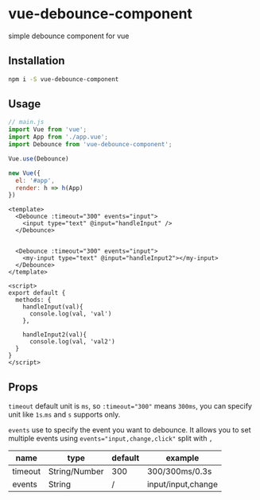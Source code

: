 # vue-debounce-component

simple debounce component for vue

## Installation
```bash
npm i -S vue-debounce-component
```

## Usage
```js
// main.js
import Vue from 'vue';
import App from './app.vue';
import Debounce from 'vue-debounce-component';

Vue.use(Debounce)

new Vue({
  el: '#app',
  render: h => h(App)
})
```

``` vue
<template>
  <Debounce :timeout="300" events="input">
    <input type="text" @input="handleInput" />
  </Debounce>

  
  <Debounce :timeout="300" events="input">
    <my-input type="text" @input="handleInput2"></my-input>
  </Debounce>
</template>

<script>
export default {
  methods: {
    handleInput(val){
      console.log(val, 'val')
    },
    
    handleInput2(val){
      console.log(val, 'val2')
  }
}
</script>

```

## Props

`timeout` default unit is `ms`, so `:timeout="300"` means `300ms`, you can specify unit like `1s`.`ms` and `s` supports only.

`events` use to specify the event you want to debounce. It allows you to set multiple events using `events="input,change,click"` split with `,`

| name                       | type             | default         | example         |
| -------------------------- | ---------------- | ----------------|-----------------|
| timeout                    |  String/Number   | 300             | 300/300ms/0.3s  |
| events                     |  String          | /               | input/input,change|